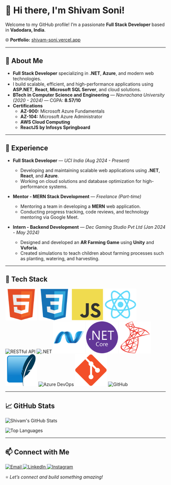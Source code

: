# 👋 Hi there, I'm **Shivam Soni**!

Welcome to my GitHub profile! I’m a passionate **Full Stack Developer** based in **Vadodara, India**.

🌐 **Portfolio:** [shivam-soni.vercel.app](https://shivam-soni.vercel.app/)

---

## 🚀 About Me

- **Full Stack Developer** specializing in **.NET**, **Azure**, and modern web technologies.
- I build scalable, efficient, and high-performance applications using **ASP.NET**, **React**, **Microsoft SQL Server**, and cloud solutions.
- **BTech in Computer Science and Engineering** — *Navrachana University (2020 - 2024)* — CGPA: **8.57/10**  
- **Certifications**  
  - **AZ-900:** Microsoft Azure Fundamentals  
  - **AZ-104:** Microsoft Azure Administrator  
  - **AWS Cloud Computing**  
  - **ReactJS by Infosys Springboard**  

---

## 💼 Experience

- **Full Stack Developer** — *UCI India (Aug 2024 - Present)*  
  - Developing and maintaining scalable web applications using **.NET**, **React**, and **Azure**.  
  - Working on cloud solutions and database optimization for high-performance systems.  

- **Mentor - MERN Stack Development** — *Freelance (Part-time)*  
  - Mentoring a team in developing a **MERN** web application.  
  - Conducting progress tracking, code reviews, and technology mentoring via Google Meet.  

- **Intern - Backend Development** — *Dec Gaming Studio Pvt Ltd (Jan 2024 - May 2024)*  
  - Designed and developed an **AR Farming Game** using **Unity** and **Vuforia**.  
  - Created simulations to teach children about farming processes such as planting, watering, and harvesting.  

---

## 🧰 Tech Stack

<p>
  <img src="https://raw.githubusercontent.com/devicons/devicon/master/icons/html5/html5-original.svg" alt="HTML" width="100" height="100">
  <img src="https://raw.githubusercontent.com/devicons/devicon/master/icons/css3/css3-original.svg" alt="CSS" width="100" height="100">
  <img src="https://raw.githubusercontent.com/devicons/devicon/master/icons/javascript/javascript-original.svg" alt="JavaScript" width="100" height="100">
  <img src="https://raw.githubusercontent.com/devicons/devicon/master/icons/react/react-original.svg" alt="React" width="100" height="100">
  <img src="https://encrypted-tbn0.gstatic.com/images?q=tbn:ANd9GcR0lNCH_ATbLokCfQwAfYieRwgSFftV-52OTg&s" alt="RESTful API" width="100" height="100">
  <img src="https://upload.wikimedia.org/wikipedia/commons/7/7d/Microsoft_.NET_logo.svg" alt=".NET" width="100" height="100">
  <img src="https://raw.githubusercontent.com/devicons/devicon/master/icons/dot-net/dot-net-original.svg" alt="ASP .NET" width="100" height="100">
  <img src="https://raw.githubusercontent.com/devicons/devicon/master/icons/dotnetcore/dotnetcore-original.svg" alt=".NET Core" width="100" height="100">
  <img src="https://raw.githubusercontent.com/devicons/devicon/master/icons/microsoftsqlserver/microsoftsqlserver-plain.svg" alt="SQL Server" width="100" height="100">
  <img src="https://raw.githubusercontent.com/devicons/devicon/master/icons/sqlite/sqlite-original.svg" alt="SQLite" width="100" height="100">
  <img src="https://encrypted-tbn0.gstatic.com/images?q=tbn:ANd9GcSaf0noJnyGWX1IonIvgKccpswYwuNqAbYX4Q&s" alt="Azure DevOps" width="100" height="100">
  <img src="https://raw.githubusercontent.com/devicons/devicon/master/icons/git/git-original.svg" alt="Git" width="100" height="100">
  <img src="https://i.pinimg.com/originals/6b/9e/50/6b9e507694695e7f16eb14c4bdfe8dba.png" alt="GitHub" width="100" height="100">
</p>



---

## 📈 GitHub Stats

![Shivam's GitHub Stats](https://github-readme-stats.vercel.app/api?username=sonishivam1402&show_icons=true&theme=radical)

![Top Languages](https://github-readme-stats.vercel.app/api/top-langs/?username=sonishivam1402&layout=compact&theme=radical)

---

## 📫 Connect with Me

<p align="left">
  <a href="mailto:sonishivam1402@gmail.com" target="_blank">
    <img src="https://img.shields.io/badge/Email-D14836?style=for-the-badge&logo=gmail&logoColor=white" alt="Email">
  </a>
  
  <a href="https://www.linkedin.com/in/shivam-soni-052910227/" target="_blank">
    <img src="https://img.shields.io/badge/LinkedIn-blue?style=for-the-badge&logo=linkedin&logoColor=white" alt="LinkedIn">
  </a>
  
  <a href="https://www.instagram.com/sonishivam1402/" target="_blank">
   <img src="https://img.shields.io/badge/Instagram-E4405F?style=for-the-badge&logo=instagram&logoColor=white" alt="Instagram">
  </a>
</p>


⭐️ *Let’s connect and build something amazing!*
